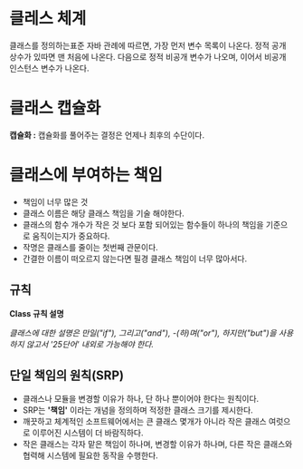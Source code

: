 # 클레스 체계

클래스를 정의하는표준 자바 관례에 따르면, 가장 먼저 변수 목록이 나온다. 
정적 공개 상수가 있따면 맨 처음에 나온다. 다음으로 정적 비공개 변수가 나오며, 이어서 비공개 인스턴스 변수가 나온다.

# 클래스 캡슐화
**캡슐화 :** 캡슐화를 풀어주는 결정은 언제나 최후의 수단이다.

# 클래스에 부여하는 책임
- 책임이 너무 많은 것
- 클래스 이름은 해당 클래스 책임을 기술 해야한다.
- 클래스의 함수 개수가 작은 것 보다 포함 되어있는 함수들이 하나의 책임을 기준으로 움직이는지가 중요하다.
- 작명은 클래스를 줄이는 첫번째 관문이다.
- 간결한 이름이 떠오르지 않는다면 필경 클래스 책임이 너무 많아서다.

## 규칙
**Class 규칙 설명**

*클래스에 대한 설명은 만일("if"), 그리고("and"), -(하)며("or"), 하지만("but")을 사용하지 않고서 '25단어' 내외로 가능해야 한다.*

## 단일 책임의 원칙(SRP)
- 클래스나 모듈을 변경할 이유가 하나, 단 하나 뿐이어야 한다는 원칙이다.
- SRP는 **'책임'** 이라는 개념을 정의하며 적정한 클래스 크기를 제시한다.
- 깨끗하고 체계적인 소프트웨어에서는 큰 클래스 몇개가 아니라 작은 클래스 여럿으로 이루어진 시스템이 더 바람직하다.
- 작은 클래스는 각자 맡은 책임이 하나며, 변경할 이유가 하나며, 다른 작은 클래스와 협력해 시스템에 필요한 동작을 수행한다.
